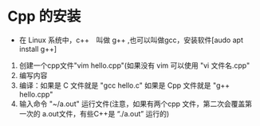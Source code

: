 # Cpp 的安装
- 在 Linux 系统中，c++　叫做 g++ ,也可以叫做gcc，安装软件[audo apt install g++]
1. 创建一个cpp文件"vim hello.cpp"(如果没有 vim 可以使用 "vi 文件名.cpp" 
2. 编写内容
3. 编译：如果是 C 文件就是 "gcc hello.c"
        如果是 Cpp 文件就是 "g++ hello.cpp"
4. 输入命令 "~/a.out" 运行文件(注意，如果有两个cpp 文件，第二次会覆盖第一次的 a.out文件，有些C++是 “./a.out” 运行的)<br>

